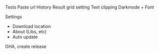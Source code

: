 Tests
Paste url
History
Result grid setting
Text clipping 
Darkmode + Font

Settings
- Download location
- About (Libs, etc)
- Auto update

GHA, create release